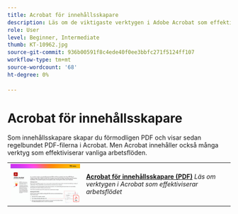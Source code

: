 ```yaml
---
title: Acrobat för innehållsskapare
description: Läs om de viktigaste verktygen i Adobe Acrobat som effektiviserar arbetsflödena
role: User
level: Beginner, Intermediate
thumb: KT-10962.jpg
source-git-commit: 936b00591f8c4ede40f0ee3bbfc271f5124ff107
workflow-type: tm+mt
source-wordcount: '68'
ht-degree: 0%

---
```


# Acrobat för innehållsskapare

Som innehållsskapare skapar du förmodligen PDF och visar sedan regelbundet PDF-filerna i Acrobat. Men Acrobat innehåller också många verktyg som effektiviserar vanliga arbetsflöden.

<table style="table-layout:auto">
<tr>
 <td>
   <a href="assets/AcrobatforContentCreators.pdf" target="_blank">
      <img alt="Acrobat för innehållsskapare" src="assets/AcrobatforContentCreators_400.jpg" />
   </a>
  </td>
  <td>
   <a href="assets/AcrobatforContentCreators.pdf" target="_blank"><strong>Acrobat för innehållsskapare (PDF)</strong></a>
    <em>Läs om verktygen i Acrobat som effektiviserar arbetsflödet</em>
    <br>
  </td>
</tr>
</table>